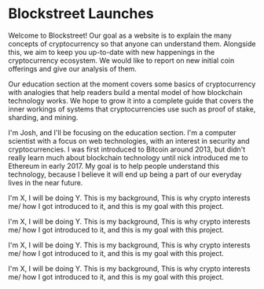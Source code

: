 # Blockstreet Launches
Welcome to Blockstreet! Our goal as a website is to explain the many concepts of cryptocurrency so that anyone can understand them. Alongside this, we aim to keep you up-to-date with new happenings in the cryptocurrency ecosystem. We would like to report on new initial coin offerings and give our analysis of them.

Our education section at the moment covers some basics of cryptocurrency with analogies that help readers build a mental model of how blockchain technology works. We hope to grow it into a complete guide that covers the inner workings of systems that cryptocurrencies use such as proof of stake, sharding, and mining.

I'm Josh, and I'll be focusing on the education section. I'm a computer scientist with a focus on web technologies, with an interest in security and cryptocurrencies.  I was first introduced to Bitcoin around 2013, but didn't really learn much about blockchain technology until nick introduced me to Ethereum in early 2017.  My goal is to help people understand this technology, because I believe it will end up being a part of our everyday lives in the near future.

I'm X, I will be doing Y.  This is my background, This is why crypto interests me/ how I got introduced to it, and this is my goal with this project.

I'm X, I will be doing Y.  This is my background, This is why crypto interests me/ how I got introduced to it, and this is my goal with this project.

I'm X, I will be doing Y.  This is my background, This is why crypto interests me/ how I got introduced to it, and this is my goal with this project.

I'm X, I will be doing Y.  This is my background, This is why crypto interests me/ how I got introduced to it, and this is my goal with this project.
